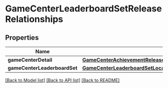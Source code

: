 # GameCenterLeaderboardSetReleaseRelationships

## Properties
Name | Type | Description | Notes
------------ | ------------- | ------------- | -------------
**gameCenterDetail** | [**GameCenterAchievementReleaseRelationshipsGameCenterDetail**](GameCenterAchievementReleaseRelationshipsGameCenterDetail.md) |  | [optional] 
**gameCenterLeaderboardSet** | [**GameCenterLeaderboardSetLocalizationRelationshipsGameCenterLeaderboardSet**](GameCenterLeaderboardSetLocalizationRelationshipsGameCenterLeaderboardSet.md) |  | [optional] 

[[Back to Model list]](../README.md#documentation-for-models) [[Back to API list]](../README.md#documentation-for-api-endpoints) [[Back to README]](../README.md)


